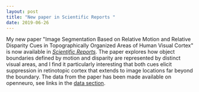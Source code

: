 ```yaml
---
layout: post
title: "New paper in Scientific Reports "
date: 2019-06-26
---
```


 My new paper "Image Segmentation Based on Relative Motion and Relative Disparity Cues in Topographically Organized Areas of Human Visual Cortex" is now available in [*Scientific Reports*](http://www.nature.com/articles/s41598-019-45036-y). The paper explores how object boundaries defined by motion and disparity are represented by distinct visual areas, and I find it particularly interesting that both cues elicit suppression in retinotopic cortex that extends to image locations far beyond the boundary. The data from the paper has been made available on openneuro, see links in the [data section](/data/).
